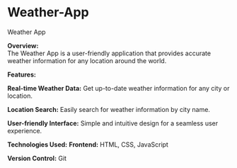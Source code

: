 # Weather-App
Weather App

**Overview:**  
The Weather App is a user-friendly application that provides accurate weather information for any location around the world.

**Features:**

**Real-time Weather Data:** Get up-to-date weather information for any city or location.

**Location Search:** Easily search for weather information by city name.

**User-friendly Interface:** Simple and intuitive design for a seamless user experience.

**Technologies Used:**
**Frontend:** HTML, CSS, JavaScript

**Version Control:** Git
